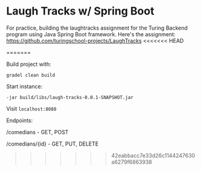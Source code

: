 # Laugh Tracks w/ Spring Boot
For practice, building the laughtracks assignment for the Turing Backend program
using Java Spring Boot framework. Here's the assignment: https://github.com/turingschool-projects/LaughTracks
<<<<<<< HEAD
    
=======

Build project with:
```
gradel clean build
```

Start instance:
```
-jar build/libs/laugh-tracks-0.0.1-SNAPSHOT.jar
```

Visit `localhost:8080`

Endpoints:

/comedians - GET, POST

/comedians/{id} - GET, PUT, DELETE
>>>>>>> 42eabbacc7e33d26c1144247630a6279f6863938
